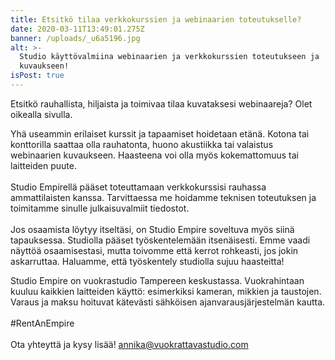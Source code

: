 ```yaml
---
title: Etsitkö tilaa verkkokurssien ja webinaarien toteutukselle?
date: 2020-03-11T13:49:01.275Z
banner: /uploads/_u6a5196.jpg
alt: >-
  Studio käyttövalmiina webinaarien ja verkkokurssien toteutukseen ja
  kuvaukseen!
isPost: true
---
```

Etsitkö rauhallista, hiljaista ja toimivaa tilaa kuvataksesi webinaareja? Olet oikealla sivulla.

Yhä useammin erilaiset kurssit ja tapaamiset hoidetaan etänä. Kotona tai konttorilla saattaa olla rauhatonta, huono akustiikka tai valaistus webinaarien kuvaukseen. Haasteena voi olla myös kokemattomuus tai laitteiden puute. \
\
Studio Empirellä pääset toteuttamaan verkkokurssisi rauhassa ammattilaisten kanssa. Tarvittaessa me hoidamme teknisen toteutuksen ja toimitamme sinulle julkaisuvalmiit tiedostot. \
\
Jos osaamista löytyy itseltäsi, on Studio Empire soveltuva myös siinä tapauksessa. Studiolla pääset työskentelemään itsenäisesti. Emme vaadi näyttöä osaamisestasi, mutta toivomme että kerrot rohkeasti, jos jokin askarruttaa. Haluamme, että työskentely studiolla sujuu haasteitta!

Studio Empire on vuokrastudio Tampereen keskustassa. Vuokrahintaan kuuluu kaikkien laitteiden käyttö: esimerkiksi kameran, mikkien ja taustojen. Varaus ja maksu hoituvat kätevästi sähköisen ajanvarausjärjestelmän kautta. \
\
#RentAnEmpire\
\
Ota yhteyttä ja kysy lisää! annika@vuokrattavastudio.com

